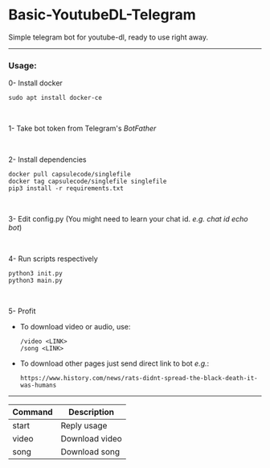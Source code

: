 # Basic-YoutubeDL-Telegram
Simple telegram bot for youtube-dl, ready to use right away.

---


### Usage:

0- Install docker

    sudo apt install docker-ce

<br>

1- Take bot token from Telegram's _BotFather_

<br>

2- Install dependencies

    docker pull capsulecode/singlefile
    docker tag capsulecode/singlefile singlefile
    pip3 install -r requirements.txt

<br>

3- Edit config.py (You might need to learn your chat id. _e.g. chat id echo bot_)

<br>

4- Run scripts respectively

    python3 init.py
    python3 main.py

<br>

5- Profit

- To download video or audio, use:
    
      /video <LINK>
      /song <LINK>
  
- To download other pages just send direct link to bot _e.g._:

      https://www.history.com/news/rats-didnt-spread-the-black-death-it-was-humans
---


Command | Description
------- | -----------
start   | Reply usage
video   | Download video
song    | Download song